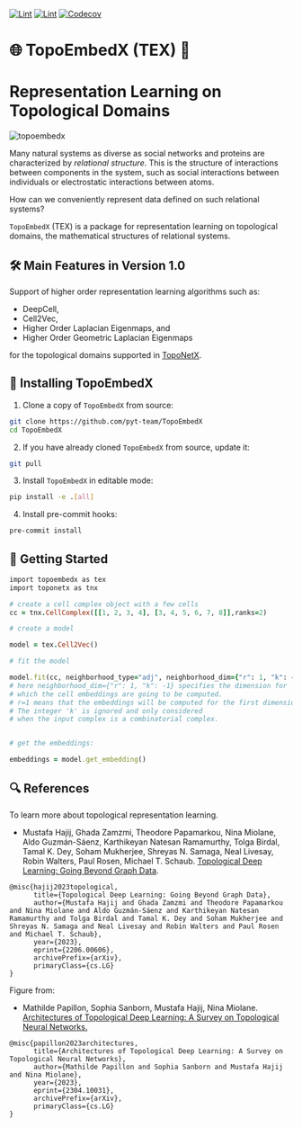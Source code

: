 
[![Lint](https://github.com/pyt-team/TopoEmbedX/actions/workflows/test.yml/badge.svg)](https://github.com/pyt-team/TopoEmbedX/actions/workflows/test.yml)
[![Lint](https://github.com/pyt-team/TopoEmbedX/actions/workflows/lint.yml/badge.svg)](https://github.com/pyt-team/TopoEmbedX/actions/workflows/lint.yml)
[![Codecov](https://codecov.io/gh/pyt-team/TopoEmbedX/branch/main/graph/badge.svg)](https://app.codecov.io/gh/pyt-team/TopoEmbedX)

# 🌐 TopoEmbedX (TEX) 🍩
# Representation Learning on Topological Domains

![topoembedx](https://user-images.githubusercontent.com/8267869/234074436-402ac931-2dc9-43da-a056-6c927f613242.png)

Many natural systems as diverse as social networks and proteins are characterized by _relational structure_. This is the structure of interactions between components in the system, such as social interactions between individuals or electrostatic interactions between atoms.

How can we conveniently represent data defined on such relational systems?

`TopoEmbedX` (TEX) is a package for representation learning on topological domains, the mathematical structures of relational systems.


## 🛠️ Main Features in Version 1.0

Support of higher order representation learning algorithms such as:
- DeepCell,
- Cell2Vec,
- Higher Order Laplacian Eigenmaps, and
- Higher Order Geometric Laplacian Eigenmaps

for the topological domains supported in [TopoNetX](https://github.com/pyt-team/TopoNetX).


## 🤖 Installing TopoEmbedX

1. Clone a copy of `TopoEmbedX` from source:
```bash
git clone https://github.com/pyt-team/TopoEmbedX
cd TopoEmbedX
```
2. If you have already cloned `TopoEmbedX` from source, update it:
```bash
git pull
```
3. Install `TopoEmbedX` in editable mode:
```bash
pip install -e .[all]
```
4. Install pre-commit hooks:
```bash
pre-commit install
```


## 🦾 Getting Started

```ruby
import topoembedx as tex
import toponetx as tnx

# create a cell complex object with a few cells
cc = tnx.CellComplex([[1, 2, 3, 4], [3, 4, 5, 6, 7, 8]],ranks=2)

# create a model

model = tex.Cell2Vec()

# fit the model

model.fit(cc, neighborhood_type="adj", neighborhood_dim={"r": 1, "k": -1})
# here neighborhood_dim={"r": 1, "k": -1} specifies the dimension for
# which the cell embeddings are going to be computed.
# r=1 means that the embeddings will be computed for the first dimension.
# The integer 'k' is ignored and only considered
# when the input complex is a combinatorial complex.


# get the embeddings:

embeddings = model.get_embedding()

```

## 🔍 References ##

To learn more about topological representation learning.

- Mustafa Hajij, Ghada Zamzmi, Theodore Papamarkou, Nina Miolane, Aldo Guzmán-Sáenz, Karthikeyan Natesan Ramamurthy, Tolga Birdal, Tamal K. Dey, Soham Mukherjee, Shreyas N. Samaga, Neal Livesay, Robin Walters, Paul Rosen, Michael T. Schaub. [Topological Deep Learning: Going Beyond Graph Data](https://arxiv.org/abs/2206.00606).
```
@misc{hajij2023topological,
      title={Topological Deep Learning: Going Beyond Graph Data},
      author={Mustafa Hajij and Ghada Zamzmi and Theodore Papamarkou and Nina Miolane and Aldo Guzmán-Sáenz and Karthikeyan Natesan Ramamurthy and Tolga Birdal and Tamal K. Dey and Soham Mukherjee and Shreyas N. Samaga and Neal Livesay and Robin Walters and Paul Rosen and Michael T. Schaub},
      year={2023},
      eprint={2206.00606},
      archivePrefix={arXiv},
      primaryClass={cs.LG}
}
```

Figure from:
- Mathilde Papillon, Sophia Sanborn, Mustafa Hajij, Nina Miolane. [Architectures of Topological Deep Learning: A Survey on Topological Neural Networks.](https://arxiv.org/pdf/2304.10031.pdf)
```
@misc{papillon2023architectures,
      title={Architectures of Topological Deep Learning: A Survey on Topological Neural Networks},
      author={Mathilde Papillon and Sophia Sanborn and Mustafa Hajij and Nina Miolane},
      year={2023},
      eprint={2304.10031},
      archivePrefix={arXiv},
      primaryClass={cs.LG}
}
```
